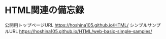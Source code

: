 # HTML関連の備忘録
公開用トップページURL  https://hoshina105.github.io/HTML/
シンプルサンプルURL    https://hoshina105.github.io/HTML/web-basic-simple-samples/
